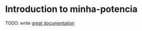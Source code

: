 # Introduction to minha-potencia

TODO: write [great documentation](http://jacobian.org/writing/what-to-write/)
